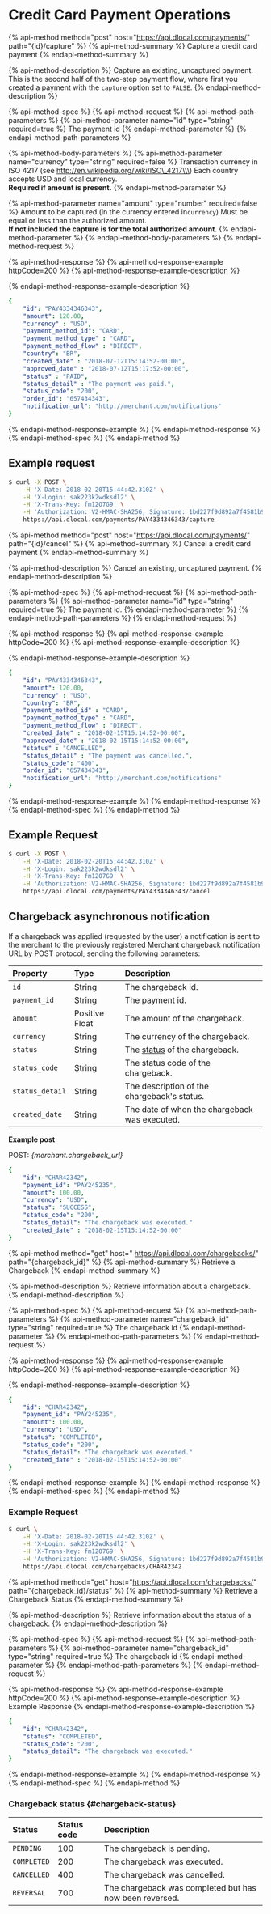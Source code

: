 # Credit Card Payment Operations

{% api-method method="post" host="https://api.dlocal.com/payments/" path="{id}/capture" %}
{% api-method-summary %}
Capture a credit card payment
{% endapi-method-summary %}

{% api-method-description %}
Capture an existing, uncaptured payment. This is the second half of the two-step payment flow, where first you created a payment with the `capture` option set to `FALSE`.
{% endapi-method-description %}

{% api-method-spec %}
{% api-method-request %}
{% api-method-path-parameters %}
{% api-method-parameter name="id" type="string" required=true %}
The payment id
{% endapi-method-parameter %}
{% endapi-method-path-parameters %}

{% api-method-body-parameters %}
{% api-method-parameter name="currency" type="string" required=false %}
Transaction currency in ISO 4217 \(see http://en.wikipedia.org/wiki/ISO\_4217\\\) Each country accepts USD and local currency.  
**Required if amount is present.**
{% endapi-method-parameter %}

{% api-method-parameter name="amount" type="number" required=false %}
Amount to be captured \(in the currency entered in`currency`\) Must be equal or less than the authorized amount.  
**If not included the capture is for the total authorized amount**.
{% endapi-method-parameter %}
{% endapi-method-body-parameters %}
{% endapi-method-request %}

{% api-method-response %}
{% api-method-response-example httpCode=200 %}
{% api-method-response-example-description %}

{% endapi-method-response-example-description %}

```yaml
{
    "id": "PAY4334346343",
    "amount": 120.00,
    "currency" : "USD",   
    "payment_method_id": "CARD",
    "payment_method_type" : "CARD",
    "payment_method_flow" : "DIRECT",
    "country": "BR",
    "created_date" : "2018-07-12T15:14:52-00:00",
    "approved_date" : "2018-07-12T15:17:52-00:00",
    "status" : "PAID",
    "status_detail" : "The payment was paid.",
    "status_code": "200",
    "order_id": "657434343",
    "notification_url": "http://merchant.com/notifications"
}
```
{% endapi-method-response-example %}
{% endapi-method-response %}
{% endapi-method-spec %}
{% endapi-method %}

## Example request

```bash
$ curl -X POST \
    -H 'X-Date: 2018-02-20T15:44:42.310Z' \
    -H 'X-Login: sak223k2wdksdl2' \
    -H 'X-Trans-Key: fm12O7G9' \
    -H 'Authorization: V2-HMAC-SHA256, Signature: 1bd227f9d892a7f4581b998c21e353b1686a6bdad5940e7bb6aa596c96e0a6ec' \
    https://api.dlocal.com/payments/PAY4334346343/capture
```

{% api-method method="post" host="https://api.dlocal.com/payments/" path="{id}/cancel" %}
{% api-method-summary %}
Cancel a credit card payment
{% endapi-method-summary %}

{% api-method-description %}
Cancel an existing, uncaptured payment.
{% endapi-method-description %}

{% api-method-spec %}
{% api-method-request %}
{% api-method-path-parameters %}
{% api-method-parameter name="id" type="string" required=true %}
The payment id.
{% endapi-method-parameter %}
{% endapi-method-path-parameters %}
{% endapi-method-request %}

{% api-method-response %}
{% api-method-response-example httpCode=200 %}
{% api-method-response-example-description %}

{% endapi-method-response-example-description %}

```yaml
{
    "id": "PAY4334346343",   
    "amount": 120.00,
    "currency" : "USD",
    "country": "BR",
    "payment_method_id" : "CARD",
    "payment_method_type" : "CARD",
    "payment_method_flow" : "DIRECT",
    "created_date" : "2018-02-15T15:14:52-00:00",
    "approved_date" : "2018-02-15T15:14:52-00:00",
    "status" : "CANCELLED",
    "status_detail" : "The payment was cancelled.",
    "status_code": "400",
    "order_id": "657434343",
    "notification_url": "http://merchant.com/notifications"
}
```
{% endapi-method-response-example %}
{% endapi-method-response %}
{% endapi-method-spec %}
{% endapi-method %}

## Example Request

```bash
$ curl -X POST \
    -H 'X-Date: 2018-02-20T15:44:42.310Z' \
    -H 'X-Login: sak223k2wdksdl2' \
    -H 'X-Trans-Key: fm12O7G9' \
    -H 'Authorization: V2-HMAC-SHA256, Signature: 1bd227f9d892a7f4581b998c21e353b1686a6bdad5940e7bb6aa596c96e0a6ec' \
    https://api.dlocal.com/payments/PAY4334346343/cancel
```

## Chargeback asynchronous notification

If a chargeback was applied \(requested by the user\) a notification is sent to the merchant to the previously registered Merchant chargeback notification URL by POST protocol, sending the following parameters:

| **Property** | **Type** | **Description** |
| :--- | :--- | :--- |
| `id` | String | The chargeback id. |
| `payment_id` | String | The payment id. |
| `amount` | Positive Float | The amount of the chargeback. |
| `currency` | String | The currency of the chargeback. |
| `status` | String | The [status](credit-card-payment-operations.md#chargeback-status) of the chargeback. |
| `status_code` | String | The status code of the chargeback. |
| `status_detail` | String | The description of the chargeback's status. |
| `created_date` | String | The date of when the chargeback was executed. |

**Example post**

POST: _{merchant.chargeback\_url}_

```yaml
{
    "id": "CHAR42342",
    "payment_id": "PAY245235",
    "amount": 100.00,
    "currency": "USD",
    "status": "SUCCESS",
    "status_code": "200",
    "status_detail": "The chargeback was executed."
    "created_date" : "2018-02-15T15:14:52-00:00"
}
```

{% api-method method="get" host=" https://api.dlocal.com/chargebacks/" path="{chargeback\_id}" %}
{% api-method-summary %}
Retrieve a Chargeback
{% endapi-method-summary %}

{% api-method-description %}
Retrieve information about a chargeback.
{% endapi-method-description %}

{% api-method-spec %}
{% api-method-request %}
{% api-method-path-parameters %}
{% api-method-parameter name="chargeback\_id" type="string" required=true %}
The chargeback id
{% endapi-method-parameter %}
{% endapi-method-path-parameters %}
{% endapi-method-request %}

{% api-method-response %}
{% api-method-response-example httpCode=200 %}
{% api-method-response-example-description %}

{% endapi-method-response-example-description %}

```yaml
{
    "id": "CHAR42342",
    "payment_id": "PAY245235",
    "amount": 100.00,
    "currency": "USD",
    "status": "COMPLETED",
    "status_code": "200",
    "status_detail": "The chargeback was executed."
    "created_date" : "2018-02-15T15:14:52-00:00"
}
```
{% endapi-method-response-example %}
{% endapi-method-response %}
{% endapi-method-spec %}
{% endapi-method %}

### Example Request

```bash
$ curl \
    -H 'X-Date: 2018-02-20T15:44:42.310Z' \
    -H 'X-Login: sak223k2wdksdl2' \
    -H 'X-Trans-Key: fm12O7G9' \
    -H 'Authorization: V2-HMAC-SHA256, Signature: 1bd227f9d892a7f4581b998c21e353b1686a6bdad5940e7bb6aa596c96e0a6ec' \
    https://api.dlocal.com/chargebacks/CHAR42342
```

{% api-method method="get" host="https://api.dlocal.com/chargebacks/" path="{chargeback\_id}/status" %}
{% api-method-summary %}
Retrieve a Chargeback Status
{% endapi-method-summary %}

{% api-method-description %}
Retrieve information about the status of a chargeback.
{% endapi-method-description %}

{% api-method-spec %}
{% api-method-request %}
{% api-method-path-parameters %}
{% api-method-parameter name="chargeback\_id" type="string" required=true %}
The chargeback id
{% endapi-method-parameter %}
{% endapi-method-path-parameters %}
{% endapi-method-request %}

{% api-method-response %}
{% api-method-response-example httpCode=200 %}
{% api-method-response-example-description %}
Example Response
{% endapi-method-response-example-description %}

```yaml
{
    "id": "CHAR42342",
    "status": "COMPLETED",
    "status_code": "200",
    "status_detail": "The chargeback was executed."
}
```
{% endapi-method-response-example %}
{% endapi-method-response %}
{% endapi-method-spec %}
{% endapi-method %}

### Chargeback status {#chargeback-status}

| **Status** | **Status code** | **Description** |
| :--- | :--- | :--- |
| `PENDING` | 100 | The chargeback is pending. |
| `COMPLETED` | 200 | The chargeback was executed. |
| `CANCELLED` | 400 | The chargeback was cancelled. |
| `REVERSAL` | 700 | The chargeback was completed but has now been reversed. |

